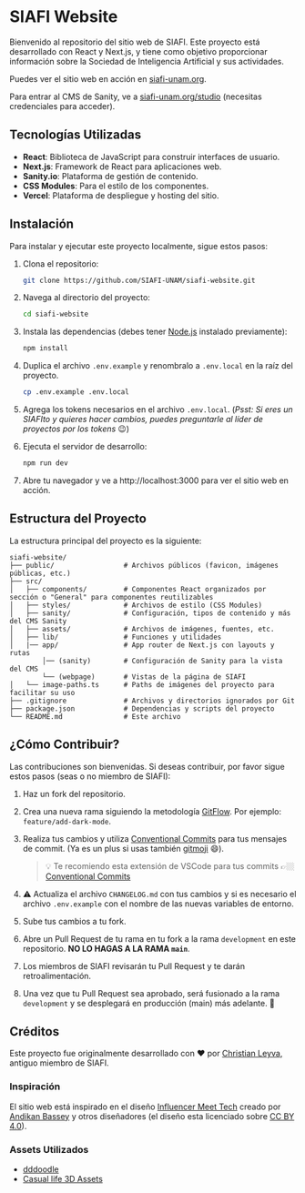 # SIAFI Website

Bienvenido al repositorio del sitio web de SIAFI. Este proyecto está desarrollado con React y Next.js, y tiene como objetivo proporcionar información sobre la Sociedad de Inteligencia Artificial y sus actividades.

Puedes ver el sitio web en acción en [siafi-unam.org](https://siafi-unam.org).

Para entrar al CMS de Sanity, ve a [siafi-unam.org/studio](https://siafi-unam.org/studio) (necesitas credenciales para acceder).

## Tecnologías Utilizadas

- **React**: Biblioteca de JavaScript para construir interfaces de usuario.
- **Next.js**: Framework de React para aplicaciones web.
- **Sanity.io**: Plataforma de gestión de contenido.
- **CSS Modules**: Para el estilo de los componentes.
- **Vercel**: Plataforma de despliegue y hosting del sitio.

## Instalación

Para instalar y ejecutar este proyecto localmente, sigue estos pasos:

1. Clona el repositorio:

   ```bash
   git clone https://github.com/SIAFI-UNAM/siafi-website.git
   ```
2. Navega al directorio del proyecto:

    ```bash
    cd siafi-website
    ```
3. Instala las dependencias (debes tener [Node.js](https://nodejs.org/en) instalado previamente):

    ```bash
    npm install
    ```

4. Duplica el archivo `.env.example` y renombralo a `.env.local` en la raíz del proyecto.

    ```bash
    cp .env.example .env.local
    ```

5. Agrega los tokens necesarios en el archivo `.env.local`. (*Psst: Si eres un SIAFIto y quieres hacer cambios, puedes preguntarle al líder de proyectos por los tokens* 😉)

5. Ejecuta el servidor de desarrollo:

    ```bash
    npm run dev
    ```

6. Abre tu navegador y ve a http://localhost:3000 para ver el sitio web en acción.

## Estructura del Proyecto

La estructura principal del proyecto es la siguiente:

```
siafi-website/
├── public/                 # Archivos públicos (favicon, imágenes públicas, etc.)
├── src/
│   ├── components/         # Componentes React organizados por sección o "General" para componentes reutilizables
│   ├── styles/             # Archivos de estilo (CSS Modules)
│   ├── sanity/             # Configuración, tipos de contenido y más del CMS Sanity
│   ├── assets/             # Archivos de imágenes, fuentes, etc.
│   ├── lib/                # Funciones y utilidades
│   |── app/                # App router de Next.js con layouts y rutas
        │── (sanity)        # Configuración de Sanity para la vista del CMS
        └── (webpage)       # Vistas de la página de SIAFI
│   └── image-paths.ts      # Paths de imágenes del proyecto para facilitar su uso
├── .gitignore              # Archivos y directorios ignorados por Git
├── package.json            # Dependencias y scripts del proyecto
└── README.md               # Este archivo
```

## ¿Cómo Contribuir?

Las contribuciones son bienvenidas. Si deseas contribuir, por favor sigue estos pasos (seas o no miembro de SIAFI):

1. Haz un fork del repositorio.
2. Crea una nueva rama siguiendo la metodología [GitFlow](https://gfourmis.co/gitflow-sin-morir-en-el-intento/). Por ejemplo: `feature/add-dark-mode`.
3. Realiza tus cambios y utiliza [Conventional Commits](https://www.conventionalcommits.org/en/v1.0.0/) para tus mensajes de commit. (Ya es un plus si usas también [gitmoji](https://gitmoji.dev/) 😄). 
   
   > 💡 Te recomiendo esta extensión de VSCode para tus commits 👉🏼 [Conventional Commits](https://marketplace.visualstudio.com/items?itemName=vivaxy.vscode-conventional-commits)
4. ⚠️ Actualiza el archivo `CHANGELOG.md` con tus cambios y si es necesario el archivo `.env.example` con el nombre de las nuevas variables de entorno.
5. Sube tus cambios a tu fork.
6. Abre un Pull Request de tu rama en tu fork a la rama `development` en este repositorio. **NO LO HAGAS A LA RAMA `main`**.
7. Los miembros de SIAFI revisarán tu Pull Request y te darán retroalimentación.
8. Una vez que tu Pull Request sea aprobado, será fusionado a la rama `development` y se desplegará en producción (main) más adelante. 🚀

## Créditos

Este proyecto fue originalmente desarrollado con ❤️ por [Christian Leyva](https://chrisley.dev), antiguo miembro de SIAFI.

### Inspiración

El sitio web está inspirado en el diseño [Influencer Meet Tech](https://www.figma.com/community/file/1110086112339219385/influencer-meet-tech) creado por [Andikan Bassey](https://www.figma.com/@andikan) y otros diseñadores (el diseño esta licenciado sobre [CC BY 4.0](https://creativecommons.org/licenses/by/4.0/)).

### Assets Utilizados
- [dddoodle](https://www.fffuel.co/dddoodle/)
- [Casual life 3D Assets](https://iconos8.es/illustrations/style--3d-casual-life)